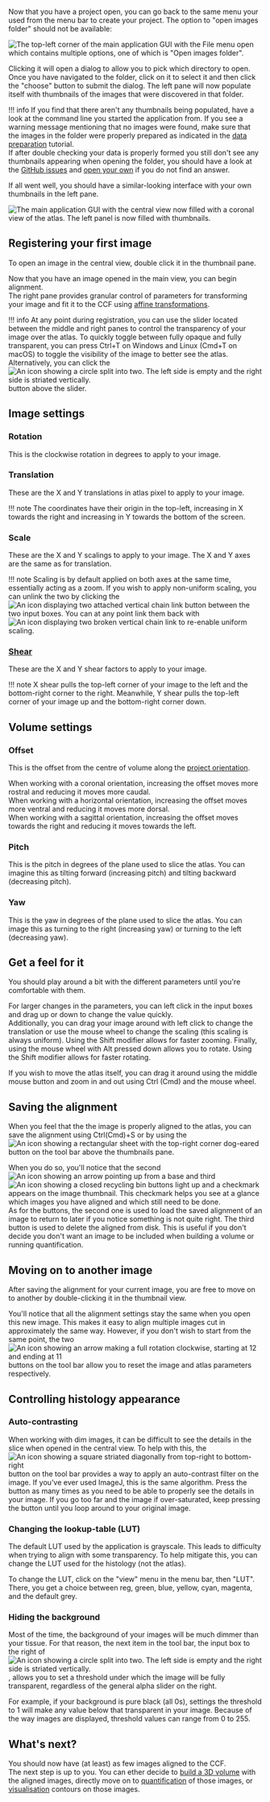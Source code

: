 Now that you have a project open, you can go back to the same menu your used from the menu bar to create your project. The option to "open images folder" should not be available:

![The top-left corner of the main application GUI with the File menu open which contains multiple options, one of which is "Open images folder".](../resources/screenshots/file_menu_2.png)

Clicking it will open a dialog to allow you to pick which directory to open. Once you have navigated to the folder, click on it to select it and then click the "choose" button to submit the dialog. The left pane will now populate itself with thumbnails of the images that were discovered in that folder.

!!! info
    If you find that there aren't any thumbnails being populated, have a look at the command line you started the application from. If you see a warning message mentioning that no images were found, make sure that the images in the folder were properly prepared as indicated in the [data preparation](data-preparation.md) tutorial.  
    If after double checking your data is properly formed you still don't see any thumbnails appearing when opening the folder, you should have a look at the [GitHub issues](https://github.com/DuguidLab/histalign/issues?q=is%3Aissue%20state%3Aclosed) and [open your own](https://github.com/DuguidLab/histalign/issues/new) if you do not find an answer.

If all went well, you should have a similar-looking interface with your own thumbnails in the left pane.

![The main application GUI with the central view now filled with a coronal view of the atlas. The left panel is now filled with thumbnails.](../resources/screenshots/opened_image_folder.png)

## Registering your first image

To open an image in the central view, double click it in the thumbnail pane.  

Now that you have an image opened in the main view, you can begin alignment.  
The right pane provides granular control of parameters for transforming your image and fit it to the CCF using [affine transformations](https://en.wikipedia.org/wiki/Affine_transformation#Image_transformation).

!!! info
    At any point during registration, you can use the slider located between the middle and right panes to control the transparency of your image over the atlas.
    To quickly toggle between fully opaque and fully transparent, you can press Ctrl+T on Windows and Linux (Cmd+T on macOS) to toggle the visibility of the image to better see the atlas. Alternatively, you can click the ![An icon showing a circle split into two. The left side is empty and the right side is striated vertically.](../resources/icons/color-contrast-icon.svg) button above the slider.

## Image settings

### Rotation

This is the clockwise rotation in degrees to apply to your image.

### Translation

These are the X and Y translations in atlas pixel to apply to your image.

!!! note
    The coordinates have their origin in the top-left, increasing in X towards the right and increasing in Y towards the bottom of the screen.

### Scale

These are the X and Y scalings to apply to your image. The X and Y axes are the same as for translation.

!!! note
    Scaling is by default applied on both axes at the same time, essentially acting as a zoom. If you wish to apply non-uniform scaling, you can unlink the two by clicking the ![An icon displaying two attached vertical chain link](../resources/icons/link-icon.svg) button between the two input boxes. You can at any point link them back with ![An icon displaying two broken vertical chain link](../resources/icons/broken-link-icon.svg) to re-enable uniform scaling.

### [Shear](https://en.wikipedia.org/wiki/Shear_mapping)

These are the X and Y shear factors to apply to your image.

!!! note
    X shear pulls the top-left corner of your image to the left and the bottom-right corner to the right. Meanwhile, Y shear pulls the top-left corner of your image up and the bottom-right corner down.

## Volume settings

### Offset

This is the offset from the centre of volume along the [project orientation](your-first-project.md#orientation).  

When working with a coronal orientation, increasing the offset moves more rostral and reducing it moves more caudal.  
When working with a horizontal orientation, increasing the offset moves more ventral and reducing it moves more dorsal.  
When working with a sagittal orientation, increasing the offset moves towards the right and reducing it moves towards the left.  

### Pitch

This is the pitch in degrees of the plane used to slice the atlas. You can imagine this as tilting forward (increasing pitch) and tilting backward (decreasing pitch).

### Yaw

This is the yaw in degrees of the plane used to slice the atlas. You can image this as turning to the right (increasing yaw) or turning to the left (decreasing yaw).

## Get a feel for it

You should play around a bit with the different parameters until you're comfortable with them.  

For larger changes in the parameters, you can left click in the input boxes and drag up or down to change the value quickly.  
Additionally, you can drag your image around with left click to change the translation or use the mouse wheel to change the scaling (this scaling is always uniform). Using the Shift modifier allows for faster zooming. Finally, using the mouse wheel with Alt pressed down allows you to rotate. Using the Shift modifier allows for faster rotating.  

If you wish to move the atlas itself, you can drag it around using the middle mouse button and zoom in and out using Ctrl (Cmd)  and the mouse wheel.

## Saving the alignment

When you feel that the the image is properly aligned to the atlas, you can save the alignment using Ctrl(Cmd)+S or by using the ![An icon showing a rectangular sheet with the top-right corner dog-eared](../resources/icons/file-black-icon.svg) button on the tool bar above the thumbnails pane.  

When you do so, you'll notice that the second ![An icon showing an arrow pointing up from a base](../resources/icons/upload-arrow-icon.svg) and third ![An icon showing a closed recycling bin](../resources/icons/recycle-bin-icon.svg) buttons light up and a checkmark appears on the image thumbnail. This checkmark helps you see at a glance which images you have aligned and which still need to be done.  
As for the buttons, the second one is used to load the saved alignment of an image to return to later if you notice something is not quite right. The third button is used to delete the aligned from disk. This is useful if you don't decide you don't want an image to be included when building a volume or running quantification.

## Moving on to another image

After saving the alignment for your current image, you are free to move on to another by double-clicking it in the thumbnail view.  

You'll notice that all the alignment settings stay the same when you open this new image. This makes it easy to align multiple images cut in approximately the same way. However, if you don't wish to start from the same point, the two ![An icon showing an arrow making a full rotation clockwise, starting at 12 and ending at 11](../resources/icons/forward-restore-icon.svg) buttons on the tool bar allow you to reset the image and atlas parameters respectively.

## Controlling histology appearance

### Auto-contrasting

When working with dim images, it can be difficult to see the details in the slice when opened in the central view. To help with this, the ![An icon showing a square striated diagonally from top-right to bottom-right](../resources/icons/background-icon.svg) button on the tool bar provides a way to apply an auto-contrast filter on the image. If you've ever used ImageJ, this is the same algorithm. Press the button as many times as you need to be able to properly see the details in your image. If you go too far and the image if over-saturated, keep pressing the button until you loop around to your original image.

### Changing the lookup-table (LUT)

The default LUT used by the application is grayscale. This leads to difficulty when trying to align with some transparency. To help mitigate this, you can change the LUT used for the histology (not the atlas).  

To change the LUT, click on the "view" menu in the menu bar, then "LUT". There, you get a choice between reg, green, blue, yellow, cyan, magenta, and the default grey.

### Hiding the background

Most of the time, the background of your images will be much dimmer than your tissue. For that reason, the next item in the tool bar, the input box to the right of ![An icon showing a circle split into two. The left side is empty and the right side is striated vertically.](../resources/icons/color-contrast-icon.svg), allows you to set a threshold under which the image will be fully transparent, regardless of the general alpha slider on the right.  

For example, if your background is pure black (all 0s), settings the threshold to 1 will make any value below that transparent in your image. Because of the way images are displayed, threshold values can range from 0 to 255.

## What's next?

You should now have (at least) as few images aligned to the CCF.  
The next step is up to you. You can ether decide to [build a 3D volume](volume-building.md) with the aligned images, directly move on to [quantification](quantifying.md) of those images, or [visualisation](visualisation.md) contours on those images.
